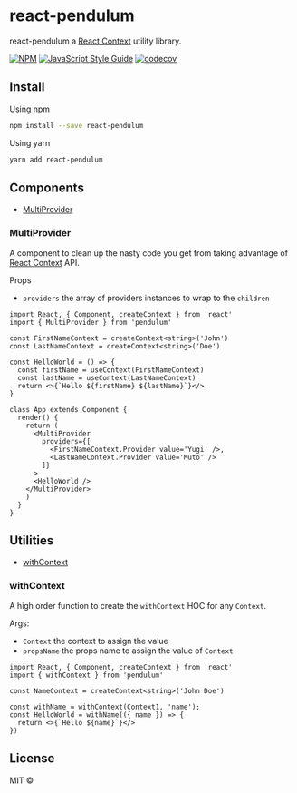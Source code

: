 # react-pendulum

react-pendulum a [React Context](https://it.reactjs.org/docs/context.html) utility library.

[![NPM](https://img.shields.io/npm/v/react-pendulum.svg)](https://www.npmjs.com/package/react-pendulum) [![JavaScript Style Guide](https://img.shields.io/badge/code_style-standard-brightgreen.svg)](https://standardjs.com) [![codecov](https://codecov.io/gh/alfredosalzillo/pendulum/branch/main/graph/badge.svg)](https://codecov.io/gh/alfredosalzillo/pendulum)

## Install

Using npm
```bash
npm install --save react-pendulum
```
Using yarn
```bash
yarn add react-pendulum
```

## Components

- [MultiProvider](#multiprovider)

### MultiProvider

A component to clean up the nasty code you get from taking advantage of [React Context](https://it.reactjs.org/docs/context.html) API.

Props
- `providers` the array of providers instances to wrap to the `children`

```tsx
import React, { Component, createContext } from 'react'
import { MultiProvider } from 'pendulum'

const FirstNameContext = createContext<string>('John')
const LastNameContext = createContext<string>('Doe')

const HelloWorld = () => {
  const firstName = useContext(FirstNameContext)
  const lastName = useContext(LastNameContext)
  return <>{`Hello ${firstName} ${lastName}`}</>
}

class App extends Component {
  render() {
    return (
      <MultiProvider
        providers={[
          <FirstNameContext.Provider value='Yugi' />,
          <LastNameContext.Provider value='Muto' />
        ]}
      >
      <HelloWorld />
    </MultiProvider>
    )
  }
}
```

## Utilities

- [withContext](#withcontext)

### withContext
A high order function to create the `withContext` HOC for any `Context`.

Args:
- `Context` the context to assign the value
- `propsName` the props name to assign the value of `Context`

```tsx
import React, { Component, createContext } from 'react'
import { withContext } from 'pendulum'

const NameContext = createContext<string>('John Doe')

const withName = withContext(Context1, 'name');
const HelloWorld = withName(({ name }) => {
  return <>{`Hello ${name}`}</>
})
```

## License

MIT © [](https://github.com/)
